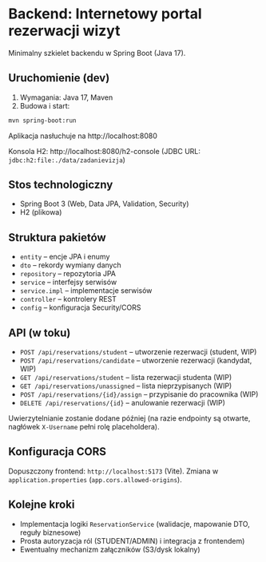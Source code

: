 # Backend: Internetowy portal rezerwacji wizyt

Minimalny szkielet backendu w Spring Boot (Java 17).

## Uruchomienie (dev)

1. Wymagania: Java 17, Maven
2. Budowa i start:

```bash
mvn spring-boot:run
```

Aplikacja nasłuchuje na http://localhost:8080

Konsola H2: http://localhost:8080/h2-console (JDBC URL: `jdbc:h2:file:./data/zadanievizja`)

## Stos technologiczny
- Spring Boot 3 (Web, Data JPA, Validation, Security)
- H2 (plikowa)

## Struktura pakietów
- `entity` – encje JPA i enumy
- `dto` – rekordy wymiany danych
- `repository` – repozytoria JPA
- `service` – interfejsy serwisów
- `service.impl` – implementacje serwisów
- `controller` – kontrolery REST
- `config` – konfiguracja Security/CORS

## API (w toku)
- `POST /api/reservations/student` – utworzenie rezerwacji (student, WIP)
- `POST /api/reservations/candidate` – utworzenie rezerwacji (kandydat, WIP)
- `GET /api/reservations/student` – lista rezerwacji studenta (WIP)
- `GET /api/reservations/unassigned` – lista nieprzypisanych (WIP)
- `POST /api/reservations/{id}/assign` – przypisanie do pracownika (WIP)
- `DELETE /api/reservations/{id}` – anulowanie rezerwacji (WIP)

Uwierzytelnianie zostanie dodane później (na razie endpointy są otwarte, nagłówek `X-Username` pełni rolę placeholdera).

## Konfiguracja CORS
Dopuszczony frontend: `http://localhost:5173` (Vite). Zmiana w `application.properties` (`app.cors.allowed-origins`).

## Kolejne kroki
- Implementacja logiki `ReservationService` (walidacje, mapowanie DTO, reguły biznesowe)
- Prosta autoryzacja ról (STUDENT/ADMIN) i integracja z frontendem)
- Ewentualny mechanizm załączników (S3/dysk lokalny)
